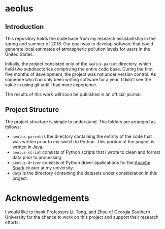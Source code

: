 # aeolus

## Introduction

This repository holds the code base from my research assistantship in the 
spring and summer of 2016. Our goal was to develop software that could 
generate local estimates of atmospheric pollution levels for users in the
United States. 

Initially, the project consisted only of the `aeolus-parent` directory, which
held two subdirectories comprising the entire code base. During the first 
five months of development, the project was not under version control. As
someone who had only been writing software for a year, I didn't see the value
in using git until I had more experience.

The results of this work will soon be published in an official journal.

## Project Structure

The project structure is simple to understand. The folders are arranged as
follows:

* `aeolus-parent` is the directory containing the entirity of the code that
was written prior to my switch to Python. This portion of the project is
written in Java.
* `aeolus-script` consists of Python scripts that I wrote to clean and format
data prior to processing.
* `aeolus-driver` consists of Python driver applications for the 
[Apache Spark](http://spark.apache.org/) cluster at my university.
* `data` is the directory containing the datasets under consideration in this
project.

# Acknowledgements

I would like to thank Professors Li, Tong, and Zhou of Georgia Southern
University for the chance to work on this project and support their research
efforts.

